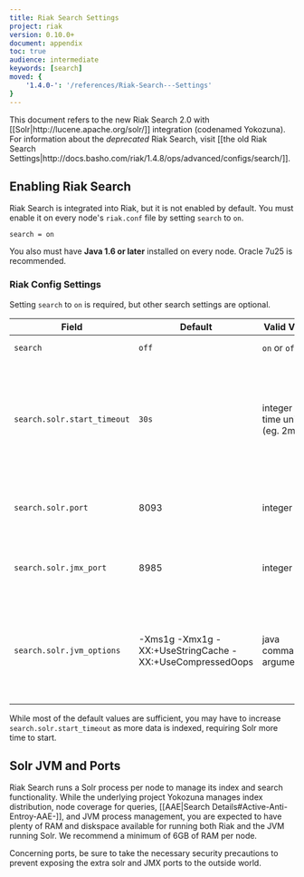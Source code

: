 ```yaml
---
title: Riak Search Settings
project: riak
version: 0.10.0+
document: appendix
toc: true
audience: intermediate
keywords: [search]
moved: {
    '1.4.0-': '/references/Riak-Search---Settings'
}
---
```


<div class="info">This document refers to the new Riak Search 2.0 with [[Solr|http://lucene.apache.org/solr/]] integration (codenamed Yokozuna). For information about the <em>deprecated</em> Riak Search, visit [[the old Riak Search Settings|http://docs.basho.com/riak/1.4.8/ops/advanced/configs/search/]].</div>

## Enabling Riak Search

Riak Search is integrated into Riak, but it is not enabled by default. You must enable it on every node's `riak.conf` file by setting `search` to `on`.

```riakconf
search = on
```

You also must have **Java 1.6 or later** installed on every node. Oracle 7u25 is recommended.

### Riak Config Settings

Setting `search` to `on` is required, but other search settings are optional.

Field  | Default | Valid Values | Description
-------|---------|--------------|-----
`search` | `off`     | `on` or `off`| Enable or disable Search
`search.solr.start_timeout` | `30s` | integer with time units (eg. 2m) | How long Riak will wait for Solr to start, attempts twice beore shutdown. Values lower than 1s will be rounded up to 1s
`search.solr.port` | 8093 | integer | The port number which Solr binds to, binds on every interface
`search.solr.jmx_port` | 8985 | integer | The port number which Solr JMX binds to, binds on every interface
`search.solr.jvm_options` | -Xms1g -Xmx1g -XX:+UseStringCache -XX:+UseCompressedOops | java commandline arguments | The options to pass to the Solr JVM.  Non-standard options, e.g. -XX, may not be portable across JVM implementations

While most of the default values are sufficient, you may have to increase `search.solr.start_timeout` as more data is indexed, requiring Solr more time to start.


## Solr JVM and Ports

Riak Search runs a Solr process per node to manage its index and search functionality. While the underlying project Yokozuna manages index distribution, node coverage for queries, [[AAE|Search Details#Active-Anti-Entroy-AAE-]], and JVM process management, you are expected to have plenty of RAM and diskspace available for running both Riak and the JVM running Solr. We recommend a minimum of 6GB of RAM per node.

Concerning ports, be sure to take the necessary security precautions to prevent exposing the extra solr and JMX ports to the outside world.


